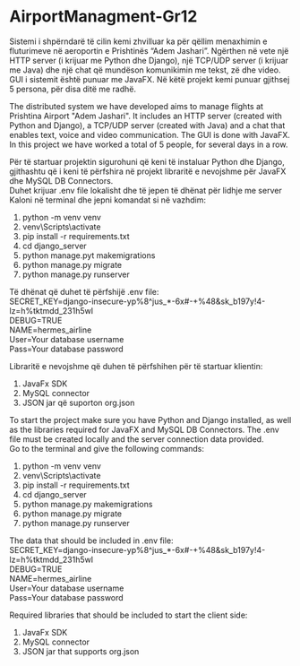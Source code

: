 # AirportManagment-Gr12

Sistemi i shpërndarë të cilin kemi zhvilluar ka për qëllim menaxhimin e fluturimeve në aeroportin e Prishtinës “Adem Jashari”.
Ngërthen në vete një HTTP server (i krijuar me Python dhe Django), një TCP/UDP server (i krijuar me Java) dhe një chat që mundëson komunikimin me tekst, zë dhe video.
GUI i sistemit është punuar me JavaFX.
Në këtë projekt kemi punuar gjithsej 5 persona, për disa ditë me radhë.

The distributed system we have developed aims to manage flights at Prishtina Airport "Adem Jashari".
It includes an HTTP server (created with Python and Django), a TCP/UDP server (created with Java) and a chat that enables text, voice and video communication.
The GUI is done with JavaFX.
In this project we have worked a total of 5 people, for several days in a row.

Për të startuar projektin sigurohuni që keni të instaluar Python dhe Django, gjithashtu që i keni të përfshira në projekt libraritë e nevojshme për JavaFX dhe MySQL DB Connectors.  
Duhet krijuar .env file lokalisht dhe të jepen të dhënat për lidhje me server
Kaloni në terminal dhe jepni komandat si në vazhdim:  
1. python -m venv venv  
2. venv\Scripts\activate  
3. pip install -r requirements.txt  
4. cd django_server  
5. python manage.pyt makemigrations  
6. python manage.py migrate  
7. python manage.py runserver  

Të dhënat që duhet të përfshijë .env file:
<br />SECRET_KEY=django-insecure-yp%8^jus_*-6x#-+%48&sk_b197y!4-lz=h%tktmdd_231h5wl
<br />DEBUG=TRUE
<br />NAME=hermes_airline
<br />User=Your database username
<br />Pass=Your database password

Libraritë e nevojshme që duhen të përfshihen për të startuar klientin:
1. JavaFx SDK
2. MySQL connector
3. JSON jar që suporton org.json

To start the project make sure you have Python and Django installed, as well as the libraries required for JavaFX and MySQL DB Connectors.
The .env file must be created locally and the server connection data provided.  
Go to the terminal and give the following commands:  
1. python -m venv venv  
2. venv\Scripts\activate  
3. pip install -r requirements.txt  
4. cd django_server  
5. python manage.py makemigrations  
6. python manage.py migrate  
7. python manage.py runserver

The data that should be included in .env file:
<br />SECRET_KEY=django-insecure-yp%8^jus_*-6x#-+%48&sk_b197y!4-lz=h%tktmdd_231h5wl
<br />DEBUG=TRUE
<br />NAME=hermes_airline
<br />User=Your database username
<br />Pass=Your database password

Required libraries that should be included to start the client side:
1. JavaFx SDK
2. MySQL connector
3. JSON jar that supports org.json


